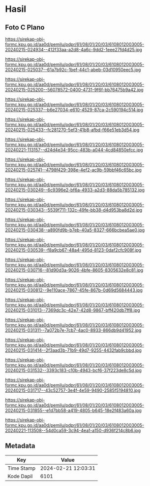 # Hasil

## Foto C Plano

https://sirekap-obj-formc.kpu.go.id/aa0d/pemilu/pdpr/61/08/01/20/03/6108012003005-20240215-024934--412f33aa-a2d8-4a6c-9dd2-1eee27fd4d25.jpg

https://sirekap-obj-formc.kpu.go.id/aa0d/pemilu/pdpr/61/08/01/20/03/6108012003005-20240215-025037--61a7b92c-1bef-44c1-abeb-03d10950eec5.jpg

https://sirekap-obj-formc.kpu.go.id/aa0d/pemilu/pdpr/61/08/01/20/03/6108012003005-20240215-025200--56078572-0400-4731-9f6f-bb76475b9a42.jpg

https://sirekap-obj-formc.kpu.go.id/aa0d/pemilu/pdpr/61/08/01/20/03/6108012003005-20240215-025337--b6e27034-e610-4529-87ca-2c590194c514.jpg

https://sirekap-obj-formc.kpu.go.id/aa0d/pemilu/pdpr/61/08/01/20/03/6108012003005-20240215-025433--fc281270-5ef3-41b8-afbd-f66e51eb3d54.jpg

https://sirekap-obj-formc.kpu.go.id/aa0d/pemilu/pdpr/61/08/01/20/03/6108012003005-20240221-113157--d24d4e34-95cc-483b-a044-4cd84850efcc.jpg

https://sirekap-obj-formc.kpu.go.id/aa0d/pemilu/pdpr/61/08/01/20/03/6108012003005-20240215-025741--4798f429-398e-4ef2-ac9b-59bbf46c65bc.jpg

https://sirekap-obj-formc.kpu.go.id/aa0d/pemilu/pdpr/61/08/01/20/03/6108012003005-20240215-030249--6c9396e2-bf6a-4933-a2d3-88da5b785132.jpg

https://sirekap-obj-formc.kpu.go.id/aa0d/pemilu/pdpr/61/08/01/20/03/6108012003005-20240215-030343--5539f711-132c-49fe-bb38-d4d953ba8d2d.jpg

https://sirekap-obj-formc.kpu.go.id/aa0d/pemilu/pdpr/61/08/01/20/03/6108012003005-20240215-030438--a890fd9b-b7eb-40a5-8327-666bcbea5ae0.jpg

https://sirekap-obj-formc.kpu.go.id/aa0d/pemilu/pdpr/61/08/01/20/03/6108012003005-20240215-030539--f8a9cb67-48a4-495d-8123-0daf2cfc908f.jpg

https://sirekap-obj-formc.kpu.go.id/aa0d/pemilu/pdpr/61/08/01/20/03/6108012003005-20240215-030716--81d90d3a-9026-4bfe-8605-8305632e8c81.jpg

https://sirekap-obj-formc.kpu.go.id/aa0d/pemilu/pdpr/61/08/01/20/03/6108012003005-20240215-030812--9e110ace-7867-45fe-867b-0d69d5684443.jpg

https://sirekap-obj-formc.kpu.go.id/aa0d/pemilu/pdpr/61/08/01/20/03/6108012003005-20240215-031013--7369dc3c-42e7-42d8-9867-bff420db7ff8.jpg

https://sirekap-obj-formc.kpu.go.id/aa0d/pemilu/pdpr/61/08/01/20/03/6108012003005-20240215-031311--7a072b7e-7cb7-4ac0-8933-866db9d41952.jpg

https://sirekap-obj-formc.kpu.go.id/aa0d/pemilu/pdpr/61/08/01/20/03/6108012003005-20240215-031414--2f3aad3b-71b9-49d7-9255-4432fab9cbbd.jpg

https://sirekap-obj-formc.kpu.go.id/aa0d/pemilu/pdpr/61/08/01/20/03/6108012003005-20240215-031532--3393c183-c10b-4943-bcf6-37f223de8c5d.jpg

https://sirekap-obj-formc.kpu.go.id/aa0d/pemilu/pdpr/61/08/01/20/03/6108012003005-20240215-031717--43c52757-3e4f-4e59-9490-2585f5194810.jpg

https://sirekap-obj-formc.kpu.go.id/aa0d/pemilu/pdpr/61/08/01/20/03/6108012003005-20240215-031855--e1d7bb58-a419-4805-b645-18e2f483a60a.jpg

https://sirekap-obj-formc.kpu.go.id/aa0d/pemilu/pdpr/61/08/01/20/03/6108012003005-20240221-113508--54d0ca59-3c94-4ea1-a150-d936f214c8b6.jpg


## Metadata

| Key        | Value               |
| ---------- | ------------------- |
| Time Stamp | 2024-02-21 12:03:31 |
| Kode Dapil | 6101                |



